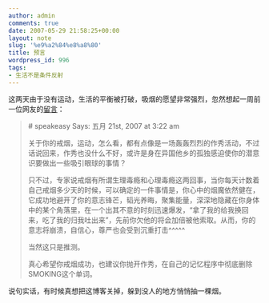 ```yaml
---
author: admin
comments: true
date: 2007-05-29 21:58:25+00:00
layout: note
slug: '%e9%a2%84%e8%a8%80'
title: 预言
wordpress_id: 996
tags:
- 生活不是条件反射
---
```


这两天由于没有运动，生活的平衡被打破，吸烟的愿望非常强烈，忽然想起一周前一位网友的[留言](http://www.wangpei.net/?p=975#comment-21519)：





<blockquote>#  speakeasy Says:
五月 21st, 2007 at 3:22 am

关于你的戒烟，运动，怎么看，都有点像是一场轰轰烈烈的作秀活动，不过话说回来，作秀也没什么不好，或许是身在异国他乡的孤独感迫使你的潜意识要做出一些吸引眼球的事情？

只不过，专家说戒烟有所谓生理毒瘾和心理毒瘾这两回事，当你每天计数着自己戒烟多少天的时候，可以确定的一件事情是，你心中的烟魔依然健在，它成功地避开了你的意志锋芒，韬光养晦，聚集能量，深深地隐藏在你身体中的某个角落里，在一个出其不意的时刻迅速爆发，“拿了我的给我换回来，吃了我的归我吐出来”，先前你欠他的将会加倍被他索取。从而，你的意志将崩溃，自信心，尊严也会受到沉重打击^^^^^

当然这只是推测。

真心希望你戒烟成功，也建议你抛开作秀，在自己的记忆程序中彻底删除SMOKING这个单词。</blockquote>



说句实话，有时候真想把这博客关掉，躲到没人的地方悄悄抽一棵烟。

